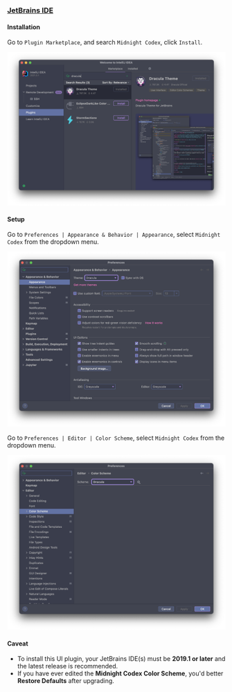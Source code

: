 ### [JetBrains IDE](https://www.jetbrains.com/)

#### Installation

Go to `Plugin Marketplace`, and search `Midnight Codex`, click `Install`.

![Installing](https://raw.githubusercontent.com/rmnsnc/midnight-codex-jetbrains/release/docs/screenshots/midnight-codex-plugin-install.png)

#### Setup

Go to `Preferences | Appearance & Behavior | Appearance`, select `Midnight Codex` from the dropdown menu.

![Setup Appearance](https://raw.githubusercontent.com/rmnsnc/midnight-codex-jetbrains/release/docs/screenshots/midnight-codex-setup-appearance.png)

Go to `Preferences | Editor | Color Scheme`, select `Midnight Codex` from the dropdown menu.

![Setup Color Scheme](https://raw.githubusercontent.com/rmnsnc/midnight-codex-jetbrains/master/docs/screenshots/midnight-codex-setup-scheme.png)

#### Caveat

- To install this UI plugin, your JetBrains IDE(s) must be **2019.1 or later** and the latest release is recommended.
- If you have ever edited the **Midnight Codex Color Scheme**, you'd better **Restore Defaults** after upgrading.
